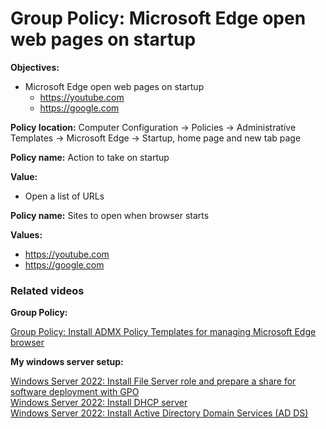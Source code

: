 # Group Policy: Microsoft Edge open web pages on startup

<b>Objectives:</b>

* Microsoft Edge open web pages on startup
    * https://youtube.com
    * https://google.com

<b>Policy location:</b> Computer Configuration -> Policies -> Administrative Templates -> Microsoft Edge -> Startup, home page and new tab page

<b>Policy name:</b> Action to take on startup

<b>Value:</b> 

* Open a list of URLs

<b>Policy name:</b> Sites to open when browser starts

<b>Values:</b> 

* https://youtube.com
* https://google.com

### Related videos

<b>Group Policy:</b> <br />

[Group Policy: Install ADMX Policy Templates for managing Microsoft Edge browser](https://youtu.be/0l6GYaL_ToU)

<b>My windows server setup:</b> <br />

[Windows Server 2022: Install File Server role and prepare a share for software deployment with GPO](https://youtu.be/jEWSdC2qwyA) <br />
[Windows Server 2022: Install DHCP server](https://youtu.be/8n0MD9stQis) <br />
[Windows Server 2022: Install Active Directory Domain Services (AD DS)](https://youtu.be/1cYewbW3Tl0) <br />
